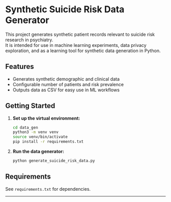 # Synthetic Suicide Risk Data Generator

This project generates synthetic patient records relevant to suicide risk research in psychiatry.  
It is intended for use in machine learning experiments, data privacy exploration, and as a learning tool for synthetic data generation in Python.

## Features

- Generates synthetic demographic and clinical data
- Configurable number of patients and risk prevalence
- Outputs data as CSV for easy use in ML workflows

## Getting Started

1. **Set up the virtual environment:**
   ```bash
   cd data_gen
   python3 -m venv venv
   source venv/bin/activate
   pip install -r requirements.txt
   ```

2. **Run the data generator:**
   ```bash
   python generate_suicide_risk_data.py
   ```

## Requirements

See `requirements.txt` for dependencies.

--- 